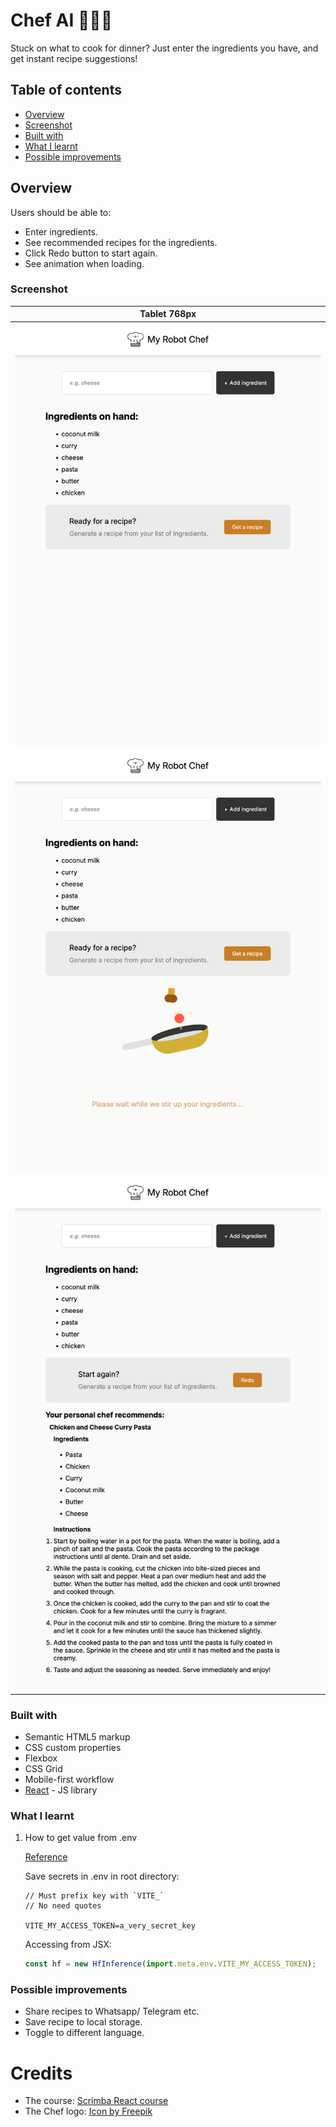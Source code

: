 # Chef AI 🤖🧑‍🍳

Stuck on what to cook for dinner? Just enter the ingredients you have, and get instant recipe suggestions!

## Table of contents

- [Overview](#overview)
- [Screenshot](#screenshot)
- [Built with](#built-with)
- [What I learnt](#what-i-learnt)
- [Possible improvements](#possible-improvements)

## Overview

Users should be able to:
- Enter ingredients.
- See recommended recipes for the ingredients.
- Click Redo button to start again.
- See animation when loading.

### Screenshot

|Tablet 768px|
| ---------------------------------------------- |
|     <a href="screenshots/Tablet768-1-prompt.png">![Tablet screenshot (Showing user input prompt)](screenshots/Tablet768-1-prompt.png)</a>   |
|     <a href="screenshots/Tablet768-2-loading.png">![Tablet screenshot (Showing loading animation)](screenshots/Tablet768-2-loading.png)</a> |
|     <a href="screenshots/Tablet768-3-recipe.png">![Tablet screenshot (Showing recipe)](screenshots/Tablet768-3-recipe.png)</a>   |


### Built with

- Semantic HTML5 markup
- CSS custom properties
- Flexbox
- CSS Grid
- Mobile-first workflow
- [React](https://reactjs.org/) - JS library

### What I learnt
1. How to get value from .env

   [Reference](https://stackoverflow.com/a/74683249)

    Save secrets in .env in root directory:
   ```.env
   // Must prefix key with `VITE_`
   // No need quotes

   VITE_MY_ACCESS_TOKEN=a_very_secret_key
   ```

   Accessing from JSX:
   ```jsx
   const hf = new HfInference(import.meta.env.VITE_MY_ACCESS_TOKEN);
   ```


### Possible improvements
- Share recipes to Whatsapp/ Telegram etc.
- Save recipe to local storage.
- Toggle to different language.




# Credits
- The course: <a href="https://scrimba.com/learn-react-c0e">Scrimba React course</a>
- The Chef logo: <a href="https://www.freepik.com/icons/chef">Icon by Freepik</a>